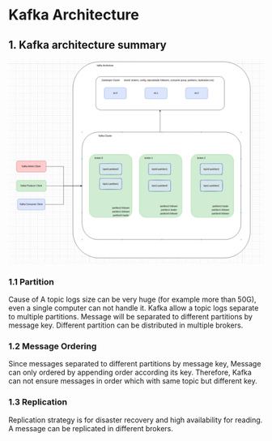 # Kafka Architecture
## 1. Kafka architecture summary
![kafka architecture](./kafka_architecture.png)
### 1.1 Partition
Cause of A topic logs size can be very huge (for example more than 50G), even a single computer can not handle it. Kafka allow a topic
logs separate to multiple partitions. Message will be separated to different partitions by message key. Different 
partition can be distributed in multiple brokers.

### 1.2 Message Ordering
Since messages separated to different partitions by message key, Message can only ordered by appending order according 
its key. Therefore, Kafka can not ensure messages in order which with same topic but different key.

### 1.3 Replication
Replication strategy is for disaster recovery and high availability for reading. A message can be replicated in different
brokers.
